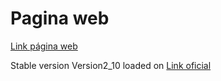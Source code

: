<h1> Pagina web </h1>
<a href="https://jprigotti.github.io/JornadasSantojanni2022/" >Link página web</a>

<br>
<p>Stable version Version2_10 loaded on <span><a href="https://jornadascientificassantojanni.com" >Link oficial</a></span></p>